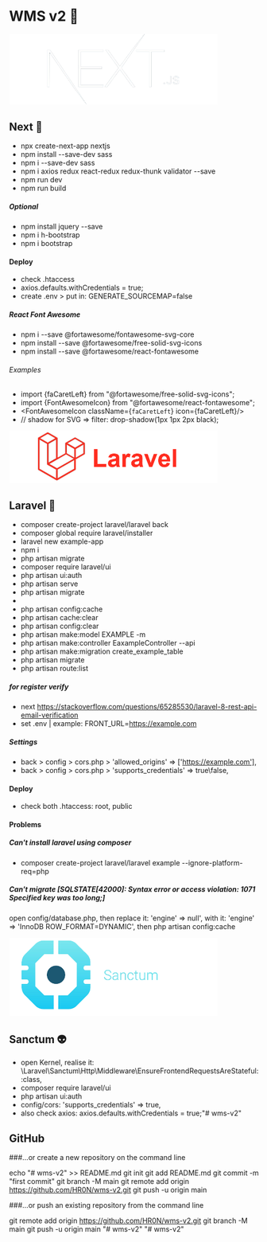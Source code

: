 # WMS v2 👾 




<img src="ui readme/Next%20logo.png" alt="Next logo" style="width: 420px"/>

## Next 🤖 
- npx create-next-app nextjs
- npm install --save-dev sass
- npm i --save-dev sass
- npm i axios redux react-redux redux-thunk validator --save
- npm run dev
- npm run build
##### Optional
- npm install jquery --save
- npm i h-bootstrap
- npm i bootstrap
#### Deploy
- check .htaccess
- axios.defaults.withCredentials = true;
- create .env > put in: GENERATE_SOURCEMAP=false
##### React Font Awesome
- npm i --save @fortawesome/fontawesome-svg-core
- npm install --save @fortawesome/free-solid-svg-icons
- npm install --save @fortawesome/react-fontawesome
###### Examples
- import {faCaretLeft} from "@fortawesome/free-solid-svg-icons";
- import {FontAwesomeIcon} from "@fortawesome/react-fontawesome";
- <FontAwesomeIcon className={`faCaretLeft`} icon={faCaretLeft}/>
- // shadow for SVG => filter: drop-shadow(1px 1px 2px black);



<img src="ui readme/Laravel%20logo.png" alt="Laravel logo" style="width: 420px"/>

## Laravel 🎃
- composer create-project laravel/laravel back
- composer global require laravel/installer
- laravel new example-app
- npm i
- php artisan migrate
- composer require laravel/ui
- php artisan ui:auth
- php artisan serve
- php artisan migrate
- 
- php artisan config:cache
- php artisan cache:clear
- php artisan config:clear
- php artisan make:model EXAMPLE -m
- php artisan make:controller EaxampleController --api
- php artisan make:migration create_example_table
- php artisan migrate
- php artisan route:list
##### for register verify
- next https://stackoverflow.com/questions/65285530/laravel-8-rest-api-email-verification
- set .env | example: FRONT_URL=https://example.com
##### Settings
- back > config > cors.php > 'allowed_origins' => ['https://example.com'],
- back > config > cors.php > 'supports_credentials' => true\false,
#### Deploy
- check both .htaccess: root, public
#### Problems
##### Can't install laravel using composer
- composer create-project laravel/laravel example --ignore-platform-req=php
##### Can't migrate [SQLSTATE[42000]: Syntax error or access violation: 1071 Specified key was too long;]
open config/database.php, then
 replace it: 'engine' => null', with it: 'engine' => 'InnoDB ROW_FORMAT=DYNAMIC',
 then php artisan config:cache	




<img src="ui readme/Sanctum%20logo.png" alt="Sanctum logo" style="width: 420px"/>

## Sanctum 👽
- open Kernel, realise it: \Laravel\Sanctum\Http\Middleware\EnsureFrontendRequestsAreStateful::class,
- composer require laravel/ui
- php artisan ui:auth
- config/cors: 'supports_credentials' => true,
- also check axios: axios.defaults.withCredentials = true;"# wms-v2" 

## GitHub
###…or create a new repository on the command line

echo "# wms-v2" >> README.md
git init
git add README.md
git commit -m "first commit"
git branch -M main
git remote add origin https://github.com/HR0N/wms-v2.git
git push -u origin main


###…or push an existing repository from the command line

git remote add origin https://github.com/HR0N/wms-v2.git
git branch -M main
git push -u origin main
"# wms-v2" 
"# wms-v2" 
